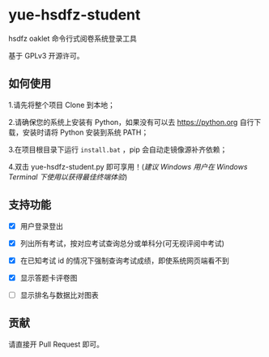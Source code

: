 # yue-hsdfz-student

hsdfz oaklet 命令行式阅卷系统登录工具

基于 GPLv3 开源许可。

## 如何使用

1.请先将整个项目 Clone 到本地；

2.请确保您的系统上安装有 Python，如果没有可以去 https://python.org 自行下载，安装时请将 Python 安装到系统 PATH；

3.在项目根目录下运行 `install.bat` ，pip 会自动走镜像源补齐依赖；

4.双击 yue-hsdfz-student.py 即可享用！(*建议 Windows 用户在 Windows Terminal 下使用以获得最佳终端体验*)

## 支持功能

- [x] 用户登录登出

- [x] 列出所有考试，按对应考试查询总分或单科分(可无视评阅中考试)

- [x] 在已知考试 id 的情况下强制查询考试成绩，即使系统网页端看不到

- [x] 显示答题卡评卷图

- [ ] 显示排名与数据比对图表

## 贡献

请直接开 Pull Request 即可。
